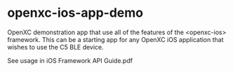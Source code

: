# openxc-ios-app-demo
OpenXC demonstration app that use all of the features of the &lt;openxc-ios> framework. This can be a starting app for any OpenXC iOS application that wishes to use the C5 BLE device.

See usage in iOS Framework API Guide.pdf
